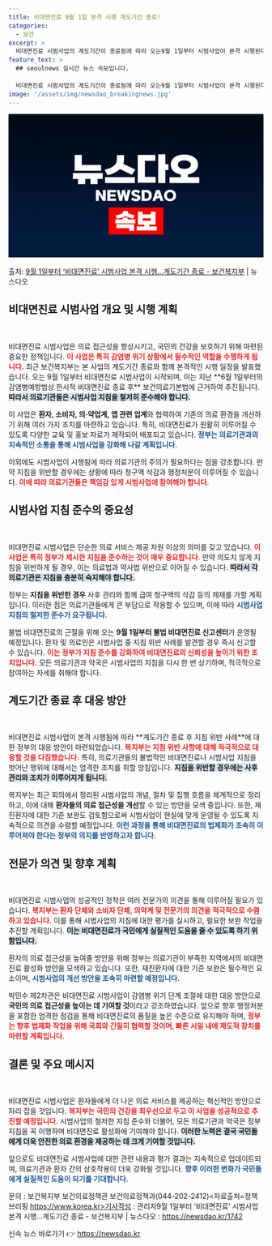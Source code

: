 ```yaml
---
title: 비대면진료 9월 1일 본격 시행 계도기간 종료!
categories:
  - 보건
excerpt: >
  비대면진료 시범사업의 계도기간이 종료됨에 따라 오는9월 1일부터 시범사업이 본격 시행된다. 이에 보건복지부는…
feature_text: >
  ## seoulnews 실시간 뉴스 속보입니다.

  비대면진료 시범사업의 계도기간이 종료됨에 따라 오는9월 1일부터 시범사업이 본격 시행된다. 이에 보건복지부는…
image: '/assets/img/newsdao_breakingnews.jpg'
---
```


![뉴스다오 속보](/assets/img/newsdao_breakingnews.jpg)

<p>출처: <a href="https://newsdao.kr/1742" rel="dofollow">9월 1일부터 ‘비대면진료’ 시범사업 본격 시행…계도기간 종료 - 보건복지부</a> | 뉴스다오</p>

<h2 data-ke-size="size26">비대면진료 시범사업 개요 및 시행 계획</h2>

<p data-ke-size="size16">&nbsp;</p>
비대면진료 시범사업은 의료 접근성을 향상시키고, 국민의 건강을 보호하기 위해 마련된 중요한 정책입니다. <b><span style="color: #ee2323;">이 사업은 특히 감염병 위기 상황에서 필수적인 역할을 수행하게 됩니다.</span></b> 최근 보건복지부는 본 사업의 계도기간 종료와 함께 본격적인 시행 일정을 발표했습니다. 오는 9월 1일부터 비대면진료 시범사업이 시작되며, 이는 지난 **6월 1일부터의 감염병예방법상 한시적 비대면진료 종료 후** 보건의료기본법에 근거하여 추진됩니다. <b><span style="background-color: #21538527;">따라서 의료기관들은 시범사업 지침을 철저히 준수해야 합니다.</span></b>

이 사업은 **환자, 소비자, 의·약업계, 앱 관련 업계**와 협력하여 기존의 의료 환경을 개선하기 위해 여러 가지 조치를 마련하고 있습니다. 특히, 비대면진료가 원활히 이루어질 수 있도록 다양한 교육 및 홍보 자료가 제작되어 배포되고 있습니다. <b><span style="color: #1a5490;">정부는 의료기관과의 지속적인 소통을 통해 시범사업을 강화해 나갈 계획입니다.</span></b>

이외에도 시범사업이 시행됨에 따라 의료기관의 주의가 필요하다는 점을 강조합니다. 만약 지침을 위반할 경우에는 상황에 따라 청구액 삭감과 행정처분이 이루어질 수 있습니다. <b><span style="color: #ee2323;">이에 따라 의료기관들은 책임감 있게 시범사업에 참여해야 합니다.</span></b>

<h2 data-ke-size="size26">시범사업 지침 준수의 중요성</h2>

<p data-ke-size="size16">&nbsp;</p>
비대면진료 시범사업은 단순한 의료 서비스 제공 차원 이상의 의미를 갖고 있습니다. <b><span style="color: #ee2323;">이 사업은 특히 정부가 제시한 지침을 준수하는 것이 매우 중요합니다.</span></b> 만약 의도치 않게 지침을 위반하게 될 경우, 이는 의료법과 약사법 위반으로 이어질 수 있습니다. <b><span style="background-color: #21538527;">따라서 각 의료기관은 지침을 충분히 숙지해야 합니다.</span></b>

정부는 **지침을 위반한 경우** 사후 관리와 함께 급여 청구액의 삭감 등의 제재를 가할 계획입니다. 이러한 점은 의료기관들에게 큰 부담으로 작용할 수 있으며, 이에 따라 <b><span style="color: #1a5490;">시범사업 지침의 철저한 준수가 요구됩니다.</span></b>

불법 비대면진료의 근절을 위해 오는 **9월 1일부터 불법 비대면진료 신고센터**가 운영될 예정입니다. 환자 및 의료인은 시범사업 중 지침 위반 사례를 발견할 경우 즉시 신고할 수 있습니다. <b><span style="color: #ee2323;">이는 정부가 지침 준수를 강화하여 비대면진료의 신뢰성을 높이기 위한 조치입니다.</span></b> 모든 의료기관과 약국은 시범사업의 지침을 다시 한 번 상기하며, 적극적으로 참여하는 자세를 취해야 합니다.

<h2 data-ke-size="size26">계도기간 종료 후 대응 방안</h2>

<p data-ke-size="size16">&nbsp;</p>
비대면진료 시범사업이 본격 시행됨에 따라 **계도기간 종료 후 지침 위반 사례**에 대한 정부의 대응 방안이 마련되었습니다. <b><span style="color: #ee2323;">복지부는 지침 위반 사항에 대해 적극적으로 대응할 것을 다짐했습니다.</span></b> 특히, 의료기관들의 불법적인 비대면진료나 시범사업 지침을 벗어난 행위에 대해서는 엄격한 조치를 취할 방침입니다. <b><span style="background-color: #21538527;">지침을 위반할 경우에는 사후 관리와 조치가 이루어지게 됩니다.</span></b>

복지부는 최근 회의에서 정리된 시범사업의 개념, 절차 및 집행 흐름을 체계적으로 정리하고, 이에 대해 **환자들의 의료 접근성을 개선**할 수 있는 방안을 모색 중입니다. 또한, 재진환자에 대한 기준 보완도 검토함으로써 시범사업이 현실에 맞게 운영될 수 있도록 지속적으로 의견을 수렴할 예정입니다. <b><span style="color: #1a5490;">이런 과정을 통해 비대면진료의 법제화가 조속히 이루어져야 한다는 정부의 의지를 반영하고자 합니다.</span></b>

<h2 data-ke-size="size26">전문가 의견 및 향후 계획</h2>

<p data-ke-size="size16">&nbsp;</p>
비대면진료 시범사업의 성공적인 정착은 여러 전문가의 의견을 통해 이루어질 필요가 있습니다. <b><span style="color: #ee2323;">복지부는 환자 단체와 소비자 단체, 의약계 및 전문가의 의견을 적극적으로 수렴하고 있습니다.</span></b> 이를 통해 시범사업의 지침에 대한 평가를 실시하고, 필요한 보완 작업을 추진할 계획입니다. <b><span style="background-color: #21538527;">이는 비대면진료가 국민에게 실질적인 도움을 줄 수 있도록 하기 위함입니다.</span></b>

환자의 의료 접근성을 높여줄 방안을 위해 정부는 의료기관이 부족한 지역에서의 비대면진료 활성화 방안을 모색하고 있습니다. 또한, 재진환자에 대한 기준 보완은 필수적인 요소이며, <b><span style="color: #1a5490;">시범사업의 개선 방안을 조속히 마련할 예정입니다.</span></b>

박민수 제2차관은 비대면진료 시범사업이 감염병 위기 단계 조절에 대한 대응 방안으로 **국민의 의료 접근성을 높이는 데 기여할 것**이라고 강조하였습니다. 앞으로 향후 행정처분을 포함한 엄격한 점검을 통해 비대면진료의 품질을 높은 수준으로 유지해야 하며, <b><span style="color: #ee2323;">정부는 향후 법제화 작업을 위해 국회와 긴밀히 협력할 것이며, 빠른 시일 내에 제도적 장치를 마련할 계획입니다.</span></b>

<h2 data-ke-size="size26">결론 및 주요 메시지</h2>

<p data-ke-size="size16">&nbsp;</p>
비대면진료 시범사업은 환자들에게 더 나은 의료 서비스를 제공하는 혁신적인 방안으로 자리 잡을 것입니다. <b><span style="color: #ee2323;">복지부는 국민의 건강을 최우선으로 두고 이 사업을 성공적으로 추진할 예정입니다.</span></b> 시범사업의 철저한 지침 준수와 더불어, 모든 의료기관과 약국은 정부 지침을 꼭 이행하며 비대면진료 활성화에 기여해야 합니다. <b><span style="background-color: #21538527;">이러한 노력은 결국 국민들에게 더욱 안전한 의료 환경을 제공하는 데 크게 기여할 것입니다.</span></b>

앞으로도 비대면진료 시범사업에 대한 관련 내용과 평가 결과는 지속적으로 업데이트되며, 의료기관과 환자 간의 상호작용이 더욱 강화될 것입니다. <b><span style="color: #1a5490;">향후 이러한 변화가 국민들에게 실질적인 도움이 되기를 기대합니다.</span></b> 

문의 : 보건복지부 보건의료정책관 보건의료정책과(044-202-2412)<자료출처=정책브리핑 https://www.korea.kr>기사작성 : 관리자9월 1일부터 ‘비대면진료’ 시범사업 본격 시행…계도기간 종료 - 보건복지부 | 뉴스다오 : https://newsdao.kr/1742 

신속 뉴스 바로가기 👉 <a href="https://newsdao.kr" rel="dofollow">https://newsdao.kr</a>


